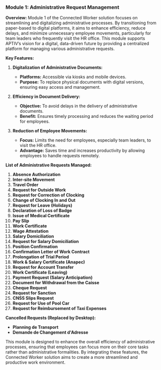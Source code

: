 ### Module 1: Administrative Request Management

**Overview:**
Module 1 of the Connected Worker solution focuses on streamlining and digitalizing administrative processes. By transitioning from paper-based to digital platforms, it aims to enhance efficiency, reduce delays, and minimize unnecessary employee movements, particularly for team leaders who frequently visit the HR office. This module supports APTIV’s vision for a digital, data-driven future by providing a centralized platform for managing various administrative requests.

**Key Features:**

1. **Digitalization of Administrative Documents:**
   - **Platforms:** Accessible via kiosks and mobile devices.
   - **Purpose:** To replace physical documents with digital versions, ensuring easy access and management.

2. **Efficiency in Document Delivery:**
   - **Objective:** To avoid delays in the delivery of administrative documents.
   - **Benefit:** Ensures timely processing and reduces the waiting period for employees.

3. **Reduction of Employee Movements:**
   - **Focus:** Limits the need for employees, especially team leaders, to visit the HR office.
   - **Advantage:** Saves time and increases productivity by allowing employees to handle requests remotely.

**List of Administrative Requests Managed:**

1. **Absence Authorization**
2. **Inter-site Movement**
3. **Travel Order**
4. **Request for Outside Work**
5. **Request for Correction of Clocking**
6. **Change of Clocking In and Out**
7. **Request for Leave (Holidays)**
8. **Declaration of Loss of Badge**
9. **Issue of Medical Certificate**
10. **Pay Slip**
11. **Work Certificate**
12. **Wage Attestation**
13. **Salary Domiciliation**
14. **Request for Salary Domiciliation**
15. **Position Confirmation**
16. **Confirmation Letter of Work Contract**
17. **Prolongation of Trial Period**
18. **Work & Salary Certificate (Anapec)**
19. **Request for Account Transfer**
20. **Work Certificate (Leaving)**
21. **Payment Request (Salary Anticipation)**
22. **Document for Withdrawal from the Caisse**
23. **Cheque Request**
24. **Request for Sanction**
25. **CNSS Slips Request**
26. **Request for Use of Pool Car**
27. **Request for Reimbursement of Taxi Expenses**

**Cancelled Requests (Replaced by Desktop):**
- **Planning de Transport**
- **Demande de Changement d'Adresse**

This module is designed to enhance the overall efficiency of administrative processes, ensuring that employees can focus more on their core tasks rather than administrative formalities. By integrating these features, the Connected Worker solution aims to create a more streamlined and productive work environment.
